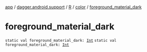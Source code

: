 [app](../../../index.md) / [dagger.android.support](../../index.md) / [R](../index.md) / [color](index.md) / [foreground_material_dark](./foreground_material_dark.md)

# foreground_material_dark

`static val foreground_material_dark: `[`Int`](https://kotlinlang.org/api/latest/jvm/stdlib/kotlin/-int/index.html)
`static val foreground_material_dark: `[`Int`](https://kotlinlang.org/api/latest/jvm/stdlib/kotlin/-int/index.html)